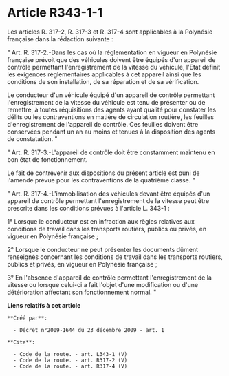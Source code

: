 # Article R343-1-1

Les articles R. 317-2, R. 317-3 et R. 317-4 sont applicables à la Polynésie française dans la rédaction suivante : 

" Art. R. 317-2.-Dans les cas où la réglementation en vigueur en Polynésie française prévoit que des véhicules doivent être
équipés d'un appareil de contrôle permettant l'enregistrement de la vitesse du véhicule, l'Etat définit les exigences
réglementaires applicables à cet appareil ainsi que les conditions de son installation, de sa réparation et de sa
vérification. 

Le conducteur d'un véhicule équipé d'un appareil de contrôle permettant l'enregistrement de la vitesse du véhicule est tenu
de présenter ou de remettre, à toutes réquisitions des agents ayant qualité pour constater les délits ou les contraventions
en matière de circulation routière, les feuilles d'enregistrement de l'appareil de contrôle. Ces feuilles doivent être
conservées pendant un an au moins et tenues à la disposition des agents de constatation. " 

" Art. R. 317-3.-L'appareil de contrôle doit être constamment maintenu en bon état de fonctionnement. 

Le fait de contrevenir aux dispositions du présent article est puni de l'amende prévue pour les contraventions de la
quatrième classe. " 

" Art. R. 317-4.-L'immobilisation des véhicules devant être équipés d'un appareil de contrôle permettant l'enregistrement de
la vitesse peut être prescrite dans les conditions prévues à l'article L. 343-1 : 

1° Lorsque le conducteur est en infraction aux règles relatives aux conditions de travail dans les transports routiers,
publics ou privés, en vigueur en Polynésie française ; 

2° Lorsque le conducteur ne peut présenter les documents dûment renseignés concernant les conditions de travail dans les
transports routiers, publics et privés, en vigueur en Polynésie française ; 

3° En l'absence d'appareil de contrôle permettant l'enregistrement de la vitesse ou lorsque celui-ci a fait l'objet d'une
modification ou d'une détérioration affectant son fonctionnement normal. "

**Liens relatifs à cet article**

	**Créé par**:

	  - Décret n°2009-1644 du 23 décembre 2009 - art. 1

	**Cite**:

	  - Code de la route. - art. L343-1 (V)
	  - Code de la route. - art. R317-2 (V)
	  - Code de la route. - art. R317-4 (V)
